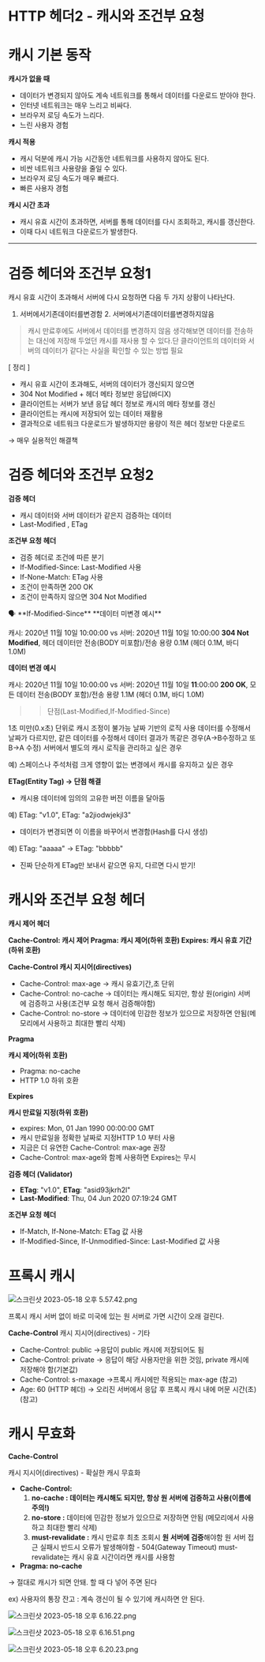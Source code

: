 # HTTP 헤더2 - 캐시와 조건부 요청

# 캐시 기본 동작

****캐시가 없을 때****

- 데이터가 변경되지 않아도 계속 네트워크를 통해서 데이터를 다운로드 받아야 한다.
- 인터넷 네트워크는 매우 느리고 비싸다.
- 브라우저 로딩 속도가 느리다.
- 느린 사용자 경험

****캐시 적용****

- 캐시 덕분에 캐시 가능 시간동안 네트워크를 사용하지 않아도 된다.
- 비싼 네트워크 사용량을 줄일 수 있다.
- 브라우저 로딩 속도가 매우 빠르다.
- 빠른 사용자 경험

****캐시 시간 초과****

- 캐시 유효 시간이 초과하면, 서버를 통해 데이터를 다시 조회하고, 캐시를 갱신한다.
- 이때 다시 네트워크 다운로드가 발생한다.
****

# **검증 헤더와 조건부 요청1**

캐시 유효 시간이 초과해서 서버에 다시 요청하면 다음 두 가지 상황이 나타난다.
1. 서버에서기존데이터를변경함  2. 서버에서기존데이터를변경하지않음

> 캐시 만료후에도 서버에서 데이터를 변경하지 않음
생각해보면 데이터를 전송하는 대신에 저장해 두었던 캐시를 재사용 할 수 있다.단 클라이언트의 데이터와 서버의 데이터가 같다는 사실을 확인할 수 있는 방법 필요
> 

[ 정리 ] 

- 캐시 유효 시간이 초과해도, 서버의 데이터가 갱신되지 않으면
- 304 Not Modified + 헤더 메타 정보만 응답(바디X)
- 클라이언트는 서버가 보낸 응답 헤더 정보로 캐시의 메타 정보를 갱신
- 클라이언트는 캐시에 저장되어 있는 데이터 재활용
- 결과적으로 네트워크 다운로드가 발생하지만 용량이 적은 헤더 정보만 다운로드

→ 매우 실용적인 해결책

# **검증 헤더와 조건부 요청2**

**검증 헤더**

- 캐시 데이터와 서버 데이터가 같은지 검증하는 데이터
- Last-Modified , ETag

**조건부 요청 헤더**

- 검증 헤더로 조건에 따른 분기
- If-Modified-Since: Last-Modified 사용
- If-None-Match: ETag 사용
- 조건이 만족하면 200 OK
- 조건이 만족하지 않으면 304 Not Modified

<aside>
🗣 **If-Modified-Since**
**데이터 미변경 예시**

캐시: 2020년 11월 10일 10:00:00 vs 서버: 2020년 11월 10일 10:00:00
**304 Not Modified**, 헤더 데이터만 전송(BODY 미포함)/전송 용량 0.1M (헤더 0.1M, 바디 1.0M)

**데이터 변경 예시**

캐시: 2020년 11월 10일 10:00:00 vs 서버: 2020년 11월 10일 **11**:00:00
**200 OK**, 모든 데이터 전송(BODY 포함)/전송 용량 1.1M (헤더 0.1M, 바디 1.0M)

</aside>

>> 단점(Last-Modified,If-Modified-Since)

1초 미만(0.x초) 단위로 캐시 조정이 불가능
날짜 기반의 로직 사용
데이터를 수정해서 날짜가 다르지만, 같은 데이터를 수정해서 데이터 결과가 똑같은 경우(A→B수정하고 또 B→A 수정)
서버에서 별도의 캐시 로직을 관리하고 싶은 경우

예) 스페이스나 주석처럼 크게 영향이 없는 변경에서 캐시를 유지하고 싶은 경우

**ETag(Entity Tag) → 단점 해결**

- 캐시용 데이터에 임의의 고유한 버전 이름을 달아둠

예) ETag: "v1.0", ETag: "a2jiodwjekjl3"

- 데이터가 변경되면 이 이름을 바꾸어서 변경함(Hash를 다시 생성)

예) ETag: "aaaaa" -> ETag: "bbbbb"

- 진짜 단순하게 ETag만 보내서 같으면 유지, 다르면 다시 받기!

# **캐시와 조건부 요청 헤더**

**캐시 제어 헤더**

**Cache-Control: 캐시 제어
Pragma: 캐시 제어(하위 호환)
Expires: 캐시 유효 기간(하위 호환)**

****Cache-Control
캐시 지시어(directives)****

- Cache-Control: max-age → 캐시 유효기간,초 단위
- Cache-Control: no-cache → 데이터는 캐시해도 되지만, 항상 원(origin) 서버에 검증하고 사용(조건부 요청 해서 검증해야함)
- Cache-Control: no-store → 데이터에 민감한 정보가 있으므로 저장하면 안됨(메모리에서 사용하고 최대한 빨리 삭제)

**Pragma**

**캐시 제어(하위 호환)**

- Pragma: no-cache
- HTTP 1.0 하위 호환

**Expires**

**캐시 만료일 지정(하위 호환)**

- expires: Mon, 01 Jan 1990 00:00:00 GMT
- 캐시 만료일을 정확한 날짜로 지정HTTP 1.0 부터 사용
- 지금은 더 유연한 Cache-Control: max-age 권장
- Cache-Control: max-age와 함께 사용하면 Expires는 무시

**검증 헤더 (Validator)**

- **ETag**: "v1.0", **ETag**: "asid93jkrh2l"
- **Last-Modified**: Thu, 04 Jun 2020 07:19:24 GMT

**조건부 요청 헤더**

- If-Match, If-None-Match: ETag 값 사용
- If-Modified-Since, If-Unmodified-Since: Last-Modified 값 사용

# **프록시 캐시**

![스크린샷 2023-05-18 오후 5.57.42.png](HTTP%20%E1%84%92%E1%85%A6%E1%84%83%E1%85%A52%20-%20%E1%84%8F%E1%85%A2%E1%84%89%E1%85%B5%E1%84%8B%E1%85%AA%20%E1%84%8C%E1%85%A9%E1%84%80%E1%85%A5%E1%86%AB%E1%84%87%E1%85%AE%20%E1%84%8B%E1%85%AD%E1%84%8E%E1%85%A5%E1%86%BC%20fd44e00adad944d28c3200d83b9dce92/%25E1%2584%2589%25E1%2585%25B3%25E1%2584%258F%25E1%2585%25B3%25E1%2584%2585%25E1%2585%25B5%25E1%2586%25AB%25E1%2584%2589%25E1%2585%25A3%25E1%2586%25BA_2023-05-18_%25E1%2584%258B%25E1%2585%25A9%25E1%2584%2592%25E1%2585%25AE_5.57.42.png)

프록시 캐시 서버 없이 바로 미국에 있는 원 서버로 가면 시간이 오래 걸린다.

**Cache-Control**
캐시 지시어(directives) - 기타

- Cache-Control: public →응답이 public 캐시에 저장되어도 됨
- Cache-Control: private → 응답이 해당 사용자만을 위한 것임, private 캐시에 저장해야 함(기본값)
- Cache-Control: s-maxage →프록시 캐시에만 적용되는 max-age (참고)
- Age: 60 (HTTP 헤더) → 오리진 서버에서 응답 후 프록시 캐시 내에 머문 시간(초) (참고)

# **캐시 무효화**

**Cache-Control**

캐시 지시어(directives) - 확실한 캐시 무효화

- ****Cache-Control:****
    1. **no-cache : 데이터는 캐시해도 되지만, 항상 원 서버에 검증하고 사용(이름에 주의!)**
    2. ****no-store :**** 데이터에 민감한 정보가 있으므로 저장하면 안됨
    (메모리에서 사용하고 최대한 빨리 삭제)
    3. ****must-revalidate :**** 캐시 만료후 최초 조회시 **원 서버에 검증**해야함
    원 서버 접근 실패시 반드시 오류가 발생해야함 - 504(Gateway Timeout)
    must-revalidate는 캐시 유효 시간이라면 캐시를 사용함
- ****Pragma: no-cache****

→ 절대로 캐시가 되면 안돼. 할 때 다 넣어 주면 된다

ex) 사용자의 통장 잔고 : 계속 갱신이 될 수 있기에 캐시하면 안 된다.

![스크린샷 2023-05-18 오후 6.16.22.png](HTTP%20%E1%84%92%E1%85%A6%E1%84%83%E1%85%A52%20-%20%E1%84%8F%E1%85%A2%E1%84%89%E1%85%B5%E1%84%8B%E1%85%AA%20%E1%84%8C%E1%85%A9%E1%84%80%E1%85%A5%E1%86%AB%E1%84%87%E1%85%AE%20%E1%84%8B%E1%85%AD%E1%84%8E%E1%85%A5%E1%86%BC%20fd44e00adad944d28c3200d83b9dce92/%25E1%2584%2589%25E1%2585%25B3%25E1%2584%258F%25E1%2585%25B3%25E1%2584%2585%25E1%2585%25B5%25E1%2586%25AB%25E1%2584%2589%25E1%2585%25A3%25E1%2586%25BA_2023-05-18_%25E1%2584%258B%25E1%2585%25A9%25E1%2584%2592%25E1%2585%25AE_6.16.22.png)

![스크린샷 2023-05-18 오후 6.16.51.png](HTTP%20%E1%84%92%E1%85%A6%E1%84%83%E1%85%A52%20-%20%E1%84%8F%E1%85%A2%E1%84%89%E1%85%B5%E1%84%8B%E1%85%AA%20%E1%84%8C%E1%85%A9%E1%84%80%E1%85%A5%E1%86%AB%E1%84%87%E1%85%AE%20%E1%84%8B%E1%85%AD%E1%84%8E%E1%85%A5%E1%86%BC%20fd44e00adad944d28c3200d83b9dce92/%25E1%2584%2589%25E1%2585%25B3%25E1%2584%258F%25E1%2585%25B3%25E1%2584%2585%25E1%2585%25B5%25E1%2586%25AB%25E1%2584%2589%25E1%2585%25A3%25E1%2586%25BA_2023-05-18_%25E1%2584%258B%25E1%2585%25A9%25E1%2584%2592%25E1%2585%25AE_6.16.51.png)

![스크린샷 2023-05-18 오후 6.20.23.png](HTTP%20%E1%84%92%E1%85%A6%E1%84%83%E1%85%A52%20-%20%E1%84%8F%E1%85%A2%E1%84%89%E1%85%B5%E1%84%8B%E1%85%AA%20%E1%84%8C%E1%85%A9%E1%84%80%E1%85%A5%E1%86%AB%E1%84%87%E1%85%AE%20%E1%84%8B%E1%85%AD%E1%84%8E%E1%85%A5%E1%86%BC%20fd44e00adad944d28c3200d83b9dce92/%25E1%2584%2589%25E1%2585%25B3%25E1%2584%258F%25E1%2585%25B3%25E1%2584%2585%25E1%2585%25B5%25E1%2586%25AB%25E1%2584%2589%25E1%2585%25A3%25E1%2586%25BA_2023-05-18_%25E1%2584%258B%25E1%2585%25A9%25E1%2584%2592%25E1%2585%25AE_6.20.23.png)